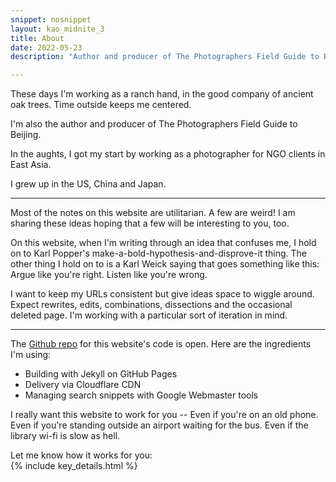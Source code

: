 ```yaml
---
snippet: nosnippet
layout: kao_midnite_3
title: About 
date: 2022-05-23
description: "Author and producer of The Photographers Field Guide to Beijing"

---
```



These days I'm working as a ranch hand, in the good company of ancient oak trees. Time outside keeps me centered.

I'm also the author and producer of The Photographers Field Guide to Beijing.

In the aughts, I got my start by working as a photographer for NGO clients in East Asia.

I grew up in the US, China and Japan.

---

Most of the notes on this website are utilitarian. A few are weird! I am sharing these ideas hoping that a few will be interesting to you, too.

On this website, when I'm writing through an idea that confuses me, I hold on to Karl Popper's make-a-bold-hypothesis-and-disprove-it thing. The other thing I hold on to is a Karl Weick saying that goes something like this: Argue like you're right. Listen like you're wrong.

I want to keep my URLs consistent but give ideas space to wiggle around. Expect rewrites, edits, combinations, dissections and the occasional deleted page. I'm working with a particular sort of iteration in mind.

---

The [Github repo] for this website's code is open. Here are the ingredients I'm using:

+ Building with Jekyll on GitHub Pages
+ Delivery via Cloudflare CDN
+ Managing search snippets with Google Webmaster tools

I really want this website to work for you -- Even if you're on an old phone. Even if you're standing outside an airport waiting for the bus. Even if the library wi-fi is slow as hell.

Let me know how it works for you:<br/>
{% include key_details.html %}

[Github repo]: https://github.com/zachmccabe/zachmccabe.github.io
